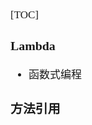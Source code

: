 <span  style="font-family: Simsun,serif; font-size: 17px; ">

[TOC]

### Lambda

- 函数式编程

### 方法引用

</span>